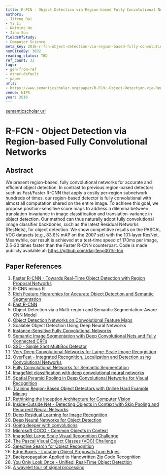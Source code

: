 ```yaml
---
title: R-FCN - Object Detection via Region-based Fully Convolutional Networks
authors:
- Jifeng Dai
- Yi Li
- Kaiming He
- Jian Sun
fieldsOfStudy:
- Computer Science
meta_key: 2016-r-fcn-object-detection-via-region-based-fully-convolutional-networks
numCitedBy: 3892
reading_status: TBD
ref_count: 33
tags:
- gen-from-ref
- other-default
- paper
urls:
- https://www.semanticscholar.org/paper/R-FCN:-Object-Detection-via-Region-based-Fully-Dai-Li/b724c3f7ff395235b62537203ddeb710f0eb27bb?sort=total-citations
venue: NIPS
year: 2016
---
```


[semanticscholar url](https://www.semanticscholar.org/paper/R-FCN:-Object-Detection-via-Region-based-Fully-Dai-Li/b724c3f7ff395235b62537203ddeb710f0eb27bb?sort=total-citations)

# R-FCN - Object Detection via Region-based Fully Convolutional Networks

## Abstract

We present region-based, fully convolutional networks for accurate and efficient object detection. In contrast to previous region-based detectors such as Fast/Faster R-CNN that apply a costly per-region subnetwork hundreds of times, our region-based detector is fully convolutional with almost all computation shared on the entire image. To achieve this goal, we propose position-sensitive score maps to address a dilemma between translation-invariance in image classification and translation-variance in object detection. Our method can thus naturally adopt fully convolutional image classifier backbones, such as the latest Residual Networks (ResNets), for object detection. We show competitive results on the PASCAL VOC datasets (e.g., 83.6% mAP on the 2007 set) with the 101-layer ResNet. Meanwhile, our result is achieved at a test-time speed of 170ms per image, 2.5-20 times faster than the Faster R-CNN counterpart. Code is made publicly available at: https://github.com/daijifeng001/r-fcn.

## Paper References

1. [Faster R-CNN - Towards Real-Time Object Detection with Region Proposal Networks](2015-faster-r-cnn.md)
2. R-CNN minus R
3. [Rich Feature Hierarchies for Accurate Object Detection and Semantic Segmentation](2014-rich-feature-hierarchies-for-accurate-object-detection-and-semantic-segmentation)
4. [Fast R-CNN](2015-fast-r-cnn)
5. Object Detection via a Multi-region and Semantic Segmentation-Aware CNN Model
6. [Object Detection Networks on Convolutional Feature Maps](2017-object-detection-networks-on-convolutional-feature-maps)
7. Scalable Object Detection Using Deep Neural Networks
8. [Instance-Sensitive Fully Convolutional Networks](2016-instance-sensitive-fully-convolutional-networks)
9. [Semantic Image Segmentation with Deep Convolutional Nets and Fully Connected CRFs](2015-semantic-image-segmentation-with-deep-convolutional-nets-and-fully-connected-crfs)
10. [SSD - Single Shot MultiBox Detector](2016-ssd-net.md)
11. [Very Deep Convolutional Networks for Large-Scale Image Recognition](2014-vggnet.md)
12. [OverFeat - Integrated Recognition, Localization and Detection using Convolutional Networks](2014-overfeat-integrated-recognition-localization-and-detection-using-convolutional-networks)
13. [Fully Convolutional Networks for Semantic Segmentation](2017-fully-convolutional-networks-for-semantic-segmentation)
14. [ImageNet classification with deep convolutional neural networks](2012-alexnet.md)
15. [Spatial Pyramid Pooling in Deep Convolutional Networks for Visual Recognition](2015-spatial-pyramid-pooling-in-deep-convolutional-networks-for-visual-recognition)
16. [Training Region-Based Object Detectors with Online Hard Example Mining](2016-training-region-based-object-detectors-with-online-hard-example-mining)
17. [Rethinking the Inception Architecture for Computer Vision](2016-rethinking-the-inception-architecture-for-computer-vision)
18. [Inside-Outside Net - Detecting Objects in Context with Skip Pooling and Recurrent Neural Networks](2016-inside-outside-net-detecting-objects-in-context-with-skip-pooling-and-recurrent-neural-networks)
19. [Deep Residual Learning for Image Recognition](2015-resnet.md)
20. [Deep Neural Networks for Object Detection](2013-deep-neural-networks-for-object-detection)
21. [Going deeper with convolutions](2015-going-deeper-with-convolutions)
22. [Microsoft COCO - Common Objects in Context](2014-microsoft-coco-common-objects-in-context)
23. [ImageNet Large Scale Visual Recognition Challenge](2015-imagenet-large-scale-visual-recognition-challenge)
24. [The Pascal Visual Object Classes (VOC) Challenge](2009-the-pascal-visual-object-classes-voc-challenge)
25. [Selective Search for Object Recognition](2013-selective-search-for-object-recognition)
26. [Edge Boxes - Locating Object Proposals from Edges](2014-edge-boxes-locating-object-proposals-from-edges)
27. Backpropagation Applied to Handwritten Zip Code Recognition
28. [You Only Look Once - Unified, Real-Time Object Detection](2016-you-only-look-once-unified-real-time-object-detection)
29. [A wavelet tour of signal processing](1998-a-wavelet-tour-of-signal-processing)

